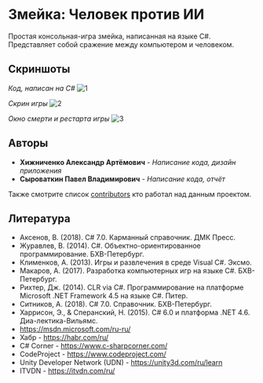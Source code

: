 # Змейка: Человек против ИИ
Простая консольная-игра змейка, написанная на языке C#. Представляет собой сражение между компьютером и человеком.


## Скриншоты

*Код, написан на C#*
![1](https://github.com/AllexEvo/zmeika/assets/60837670/84ab8983-b65d-4ad2-864e-7ffd73c55290)

*Скрин игры*
![2](https://github.com/AllexEvo/zmeika/assets/60837670/f59bc387-6778-47fd-81ce-a5d15b57822e)

*Окно смерти и рестарта игры*
![3](https://github.com/AllexEvo/zmeika/assets/60837670/d31458e1-74d1-4d76-959e-ece9a1297361)


## Авторы

* **Хижниченко Александр Артёмович** - *Написание кода, дизайн приложения*
* **Сыроваткин Павел Владимирович** - *Написание кода, отчёт*

Также смотрите список [contributors](https://github.com/AllexEvo/zmeika/graphs/contributors) кто работал над данным проектом.


## Литература

* Аксенов, В. (2018). C# 7.0. Карманный справочник. ДМК Пресс.
* Журавлев, В. (2014). C#. Объектно-ориентированное программирование. БХВ-Петербург.
* Клименков, А. (2013). Игры и развлечения в среде Visual C#. Эксмо.
* Макаров, А. (2017). Разработка компьютерных игр на языке C#. БХВ-Петербург.
* Рихтер, Дж. (2014). CLR via C#. Программирование на платформе Microsoft .NET Framework 4.5 на языке C#. Питер.
* Ситников, А. (2018). C# 7.0. Справочник. БХВ-Петербург.
* Харрисон, Э., & Сперанский, Н. (2015). C# 6.0 и платформа .NET 4.6. Диа-лектика-Вильямс.
* https://msdn.microsoft.com/ru-ru/
* Хабр - https://habr.com/ru/
* C# Corner - https://www.c-sharpcorner.com/
* CodeProject - https://www.codeproject.com/
* Unity Developer Network (UDN) - https://unity3d.com/ru/learn
* ITVDN - https://itvdn.com/ru/

